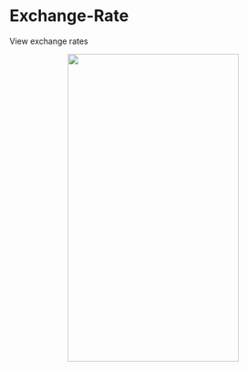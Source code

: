 # Exchange-Rate
View exchange rates
<br/>

<p align="center"><img src="https://user-images.githubusercontent.com/18110749/233790111-6431fbb2-cbc5-4857-bd14-e2fe61171c41.gif" width="300" height="540"/></p>
